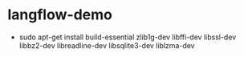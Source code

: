 # langflow-demo

- sudo apt-get install build-essential zlib1g-dev libffi-dev libssl-dev libbz2-dev libreadline-dev libsqlite3-dev liblzma-dev
